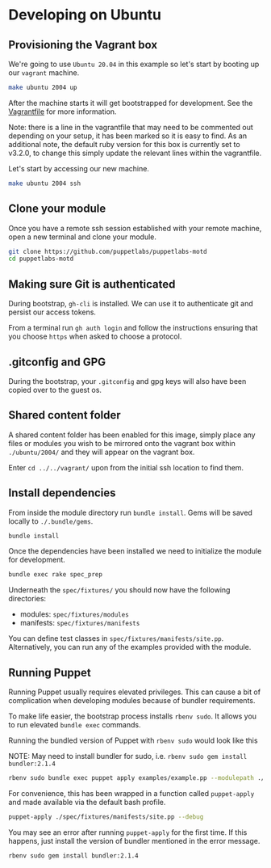 # Developing on Ubuntu

## Provisioning the Vagrant box

We're going to use `Ubuntu 20.04` in this example so let's start by booting up our `vagrant` machine.

```bash
make ubuntu 2004 up
```
After the machine starts it will get bootstrapped for development.
See the [Vagrantfile](ubuntu/2004/Vagrantfile) for more information.

Note: there is a line in the vagrantfile that may need to be commented out depending on your setup, it has been marked so it is easy to find.
As an additional note, the default ruby version for this box is currently set to v3.2.0, to change this simply update the relevant lines within the vagrantfile.

Let's start by accessing our new machine.

```bash
make ubuntu 2004 ssh
```

## Clone your module

Once you have a remote ssh session established with your remote machine, open a new terminal and clone your module.

```bash
git clone https://github.com/puppetlabs/puppetlabs-motd
cd puppetlabs-motd
```

## Making sure Git is authenticated

During bootstrap, `gh-cli` is installed.
We can use it to authenticate git and persist our access tokens.

From a terminal run `gh auth login` and follow the instructions ensuring that you choose `https` when asked to choose a protocol.

## .gitconfig and GPG

During the bootstrap, your `.gitconfig` and gpg keys will also have been copied over to the guest os.

## Shared content folder

A shared content folder has been enabled for this image, simply place any files or modules you wish to be mirrored onto the vagrant box within `./ubuntu/2004/` and they will appear on the vagrant box.

Enter `cd ../../vagrant/` upon from the initial ssh location to find them.

## Install dependencies

From inside the module directory run `bundle install`.
Gems will be saved locally to `./.bundle/gems`.

```bash
bundle install
```

Once the dependencies have been installed we need to initialize the module for development.

```bash
bundle exec rake spec_prep
```

Underneath the `spec/fixtures/` you should now have the following directories:

* modules: `spec/fixtures/modules`
* manifests: `spec/fixtures/manifests`

You can define test classes in `spec/fixtures/manifests/site.pp`.
Alternatively, you can run any of the examples provided with the module.

## Running Puppet

Running Puppet usually requires elevated privileges.
This can cause a bit of complication when developing modules because of bundler requirements.

To make life easier, the bootstrap process installs `rbenv sudo`. It allows you to run elevated `bundle exec` commands.

Running the bundled version of Puppet with `rbenv sudo` would look like this

NOTE: May need to install bundler for sudo, i.e. `rbenv sudo gem install bundler:2.1.4`

```bash
rbenv sudo bundle exec puppet apply examples/example.pp --modulepath ./spec/fixtures/modules
```

For convenience, this has been wrapped in a function called `puppet-apply` and made available via the default bash profile.

```bash
puppet-apply ./spec/fixtures/manifests/site.pp --debug
```

You may see an error after running `puppet-apply` for the first time.
If this happens, just install the version of bundler mentioned in the error message.

```bash
rbenv sudo gem install bundler:2.1.4
```
